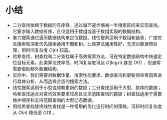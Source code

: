 # 小结

- 二分查找依赖于数据的有序性，通过循环逐步缩减一半搜索区间来实现查找。它要求输入数据有序，且仅适用于数组或基于数组实现的数据结构。
- 暴力搜索通过遍历数据结构来定位数据。线性搜索适用于数组和链表，广度优先搜索和深度优先搜索适用于图和树。此类算法通用性好，无须对数据预处理，但时间复杂度 $O(n)$ 较高。
- 哈希查找、树查找和二分查找属于高效搜索方法，可在特定数据结构中快速定位目标元素。此类算法效率高，时间复杂度可达 $O(\log n)$ 甚至 $O(1)$ ，但通常需要借助额外数据结构。
- 实际中，我们需要对数据体量、搜索性能要求、数据查询和更新频率等因素进行具体分析，从而选择合适的搜索方法。
- 线性搜索适用于小型或频繁更新的数据；二分查找适用于大型、排序的数据；哈希查找适合对查询效率要求较高且无须范围查询的数据；树查找适用于需要维护顺序和支持范围查询的大型动态数据。
- 用哈希查找替换线性查找是一种常用的优化运行时间的策略，可将时间复杂度从 $O(n)$ 降低至 $O(1)$ 。 
